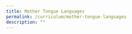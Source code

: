 ```yaml
---
title: Mother Tongue Languages
permalink: /curriculum/mother-tongue-languages
description: ""
---
```

